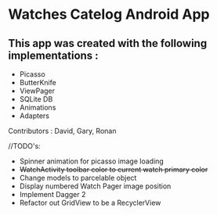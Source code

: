 # Watches Catelog Android App

## This app was created with the following implementations : 

* Picasso
* ButterKnife
* ViewPager
* SQLite DB
* Animations
* Adapters

Contributors : David, Gary, Ronan

//TODO's: 
* Spinner animation for picasso image loading
* ~~WatchActivity toolbar color to current watch primary color~~
* Change models to parcelable object
* Display numbered Watch Pager image position
* Implement Dagger 2
* Refactor out GridView to be a RecyclerView
          
